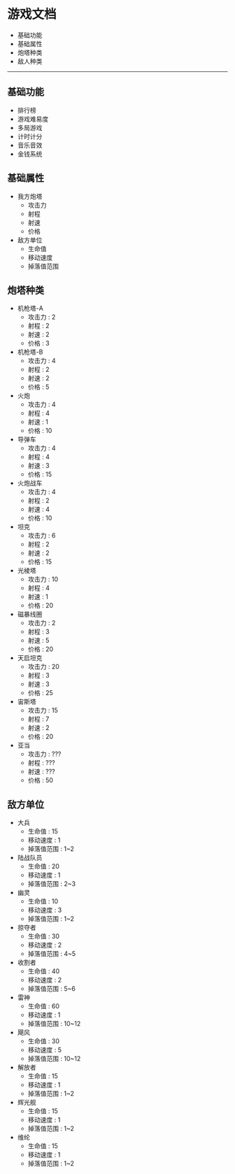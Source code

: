 # 游戏文档
- 基础功能
- 基础属性
- 炮塔种类
- 敌人种类
----

## 基础功能
- 排行榜
- 游戏难易度
- 多局游戏
- 计时计分
- 音乐音效
- 金钱系统

## 基础属性
- 我方炮塔
    - 攻击力
    - 射程
    - 射速
    - 价格
- 敌方单位
    - 生命值
    - 移动速度
    - 掉落值范围

## 炮塔种类
- 机枪塔-A
    - 攻击力 : 2
    - 射程 : 2 
    - 射速 : 2
    - 价格 : 3
- 机枪塔-B
    - 攻击力 : 4
    - 射程 : 2 
    - 射速 : 2
    - 价格 : 5
- 火炮
    - 攻击力 : 4
    - 射程 : 4 
    - 射速 : 1
    - 价格 : 10
- 导弹车
    - 攻击力 : 4
    - 射程 : 4 
    - 射速 : 3
    - 价格 : 15
- 火炮战车
    - 攻击力 : 4
    - 射程 : 2 
    - 射速 : 4
    - 价格 : 10
- 坦克
    - 攻击力 : 6
    - 射程 : 2 
    - 射速 : 2
    - 价格 : 15
- 光棱塔
    - 攻击力 : 10
    - 射程 : 4 
    - 射速 : 1
    - 价格 : 20
- 磁暴线圈
    - 攻击力 : 2
    - 射程 : 3 
    - 射速 : 5
    - 价格 : 20
- 天启坦克
    - 攻击力 : 20
    - 射程 : 3 
    - 射速 : 3
    - 价格 : 25
- 宙斯塔
    - 攻击力 : 15
    - 射程 : 7 
    - 射速 : 2
    - 价格 : 20
- 亚当
    - 攻击力 : ???
    - 射程 : ???
    - 射速 : ???
    - 价格 : 50
## 敌方单位
- 大兵
    - 生命值 : 15
    - 移动速度 : 1
    - 掉落值范围 : 1~2
- 陆战队员
    - 生命值 : 20
    - 移动速度 : 1
    - 掉落值范围 : 2~3
- 幽灵
    - 生命值 : 10
    - 移动速度 : 3
    - 掉落值范围 : 1~2
- 掠夺者
    - 生命值 : 30
    - 移动速度 : 2
    - 掉落值范围 : 4~5
- 收割者
    - 生命值 : 40
    - 移动速度 : 2
    - 掉落值范围 : 5~6
- 雷神
    - 生命值 : 60
    - 移动速度 : 1
    - 掉落值范围 : 10~12
- 飓风
    - 生命值 : 30
    - 移动速度 : 5
    - 掉落值范围 : 10~12
- 解放者
    - 生命值 : 15
    - 移动速度 : 1
    - 掉落值范围 : 1~2
- 辉光舰
    - 生命值 : 15
    - 移动速度 : 1
    - 掉落值范围 : 1~2
- 维纶
    - 生命值 : 15
    - 移动速度 : 1
    - 掉落值范围 : 1~2      
